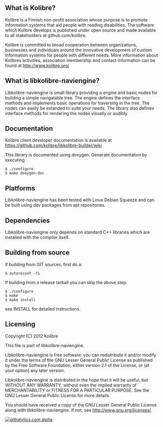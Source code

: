 What is Kolibre?
---------------------------------
Kolibre is a Finnish non-profit association whose purpose is to promote
information systems that aid people with reading disabilities. The software
which Kolibre develops is published under open source and made available to all
stakeholders at github.com/kolibre.

Kolibre is committed to broad cooperation between organizations, businesses and
individuals around the innovative development of custom information systems for
people with different needs. More information about Kolibres activities, association 
membership and contact information can be found at http://www.kolibre.org/


What is libkolibre-naviengine?
---------------------------------
Libkolibre-naviengine is small library providing a engine and basic nodes for
building a simple navigatable tree. The engine defines the interface methods
and implements basic operations for traversing in the tree. The nodes can easily
be extanded to suite your needs. The library also defines interface methods for
rendering the nodes visually or audibly.


Documentation
---------------------------------
Kolibre client developer documentation is available at 
https://github.com/kolibre/libkolibre-builder/wiki

This library is documented using doxygen. Generate documentation by executing

    $ ./configure
    $ make doxygen-doc


Platforms
---------------------------------
Libkolibre-naviengine has been tested with Linux Debian Squeeze and can be built
using dev packages from apt repositories.


Dependencies
---------------------------------
Libkolibre-naviengine only depends on standard C++ libraries which are installed
with the compiler itself.


Building from source
---------------------------------
If building from GIT sources, first do a:

    $ autoreconf -fi

If building from a release tarball you can skip the above step.

    $ ./configure
    $ make
    $ make install

see INSTALL for detailed instructions.


Licensing
---------------------------------
Copyright (C) 2012 Kolibre

This file is part of libkolibre-naviengine.

Libkolibre-naviengine is free software: you can redistribute it and/or modify
it under the terms of the GNU Lesser General Public License as published by
the Free Software Foundation, either version 2.1 of the License, or
(at your option) any later version.

Libkolibre-naviengine is distributed in the hope that it will be useful,
but WITHOUT ANY WARRANTY; without even the implied warranty of
MERCHANTABILITY or FITNESS FOR A PARTICULAR PURPOSE.  See the
GNU Lesser General Public License for more details.

You should have received a copy of the GNU Lesser General Public License
along with libkolibre-naviengine. If not, see <http://www.gnu.org/licenses/>.

[![githalytics.com alpha](https://cruel-carlota.pagodabox.com/4ff3c92c51ae1b9dafc146f83227d490 "githalytics.com")](http://githalytics.com/kolibre/libkolibre-naviengine)

